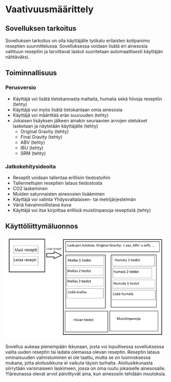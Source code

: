 # Vaativuusmäärittely

## Sovelluksen tarkoitus

Sovelluksen tarkoitus on olla käyttäjälle työkalu erilaisten kotipanimo reseptien suunnittelussa. Sovelluksessa voidaan lisätä eri ainesosia valittuun reseptiin ja tarvittavat laskut suoritetaan automaattisesti käyttäjän nähtäväksi.

## Toiminnallisuus

### Perusversio

- Käyttäjä voi lisätä tietokannasta maltaita, humalia sekä hiivoja reseptiin (tehty)
- Käyttäjä voi myös lisätä tietokantaan omia ainesosia
- Käyttäjä voi määrittää erän suuruuden (tehty)
- Jokaisen lisäyksen jälkeen ainakin seuraavien arvojen oletukset lasketaan ja näytetään käyttäjälle (tehty)
  - Original Gravity (tehty)
  - Final Gravity (tehty)
  - ABV (tehty)
  - IBU (tehty)
  - SRM (tehty)

### Jatkokehitysideoita

- Reseptit voidaan tallentaa erillisiin tiedostoihin
- Tallennettujen reseptien lataus tiedostosta
- CO2 laskeminen
- Muiden satunnaisten ainesosien lisääminen
- Käyttäjä voi valinta Yhdysvaltalaisen- tai metrijärjestelmän
- Väriä havainnoillistava kuva
- Käyttäjä voi itse kirjoittaa erillisiä muistiinpanoja reseptistä (tehty)

## Käyttöliittymäluonnos

![Käyttöliittymäluonnos](./kuvat/kayttoliittyma-hahmotelma.png)

Sovellus aukeaa pienempään ikkunaan, josta voi lopullisessa sovelluksessa valita uuden reseptin tai ladata olemassa olevan reseptin. Reseptin lataus ominaisuuden valmistuminen ei ole taattu, mutta se on luonnoksessa mukana, jotta aloitusikkuna ei vaikuta täysin turhalta. Aloitusikkunasta siirrytään varsinaiseen laskimeen, jossa on oma ruutu jokaiselle ainesosalle. Yläreunassa olevat arvot päivittyvät aina, kun ainesosiin tehdään muutoksia.
